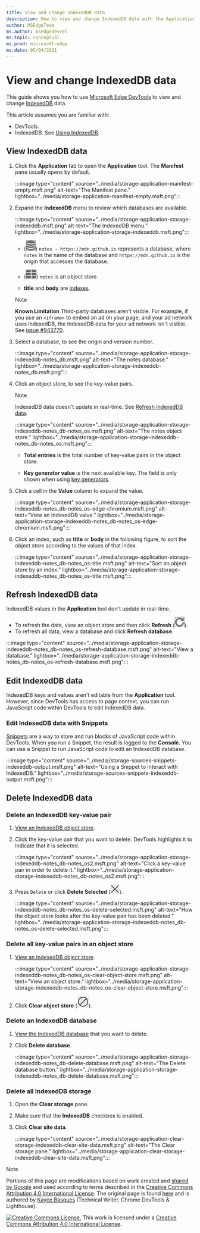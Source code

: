 ```yaml
---
title: View and change IndexedDB data
description: How to view and change IndexedDB data with the Application panel and Snippets.
author: MSEdgeTeam
ms.author: msedgedevrel
ms.topic: conceptual
ms.prod: microsoft-edge
ms.date: 05/04/2021
---
```

<!-- Copyright Kayce Basques

   Licensed under the Apache License, Version 2.0 (the "License");
   you may not use this file except in compliance with the License.
   You may obtain a copy of the License at

       https://www.apache.org/licenses/LICENSE-2.0

   Unless required by applicable law or agreed to in writing, software
   distributed under the License is distributed on an "AS IS" BASIS,
   WITHOUT WARRANTIES OR CONDITIONS OF ANY KIND, either express or implied.
   See the License for the specific language governing permissions and
   limitations under the License.  -->
# View and change IndexedDB data

This guide shows you how to use [Microsoft Edge DevTools](../../devtools-guide-chromium/index.md) to view and change [IndexedDB](https://developer.mozilla.org/docs/Web/API/IndexedDB_API) data.

This article assumes you are familiar with:

*  DevTools.
*  IndexedDB.  See [Using IndexedDB](https://developer.mozilla.org/docs/Web/API/IndexedDB_API/Using_IndexedDB).


<!-- ====================================================================== -->
## View IndexedDB data

1. Click the **Application** tab to open the **Application** tool.  The **Manifest** pane usually opens by default.

   :::image type="content" source="../media/storage-application-manifest-empty.msft.png" alt-text="The Manifest pane." lightbox="../media/storage-application-manifest-empty.msft.png":::

1. Expand the **IndexedDB** menu to review which databases are available.

   :::image type="content" source="../media/storage-application-storage-indexeddb.msft.png" alt-text="The IndexedDB menu." lightbox="../media/storage-application-storage-indexeddb.msft.png":::

   * (![Database icon.](../media/database-icon.msft.png)) `notes - https://mdn.github.io` represents a database, where `notes` is the name of the database and `https://mdn.github.io` is the origin that accesses the database.

   * (![Object Store icon.](../media/object-store-icon.msft.png)) `notes` is an object store.

   *  **title** and **body** are [indexes](https://developer.mozilla.org/docs/Web/API/IndexedDB_API/Using_IndexedDB#Using_an_index).

   > [!NOTE]
   > **Known Limitation**  Third-party databases aren't visible.  For example, if you use an `<iframe>` to embed an ad on your page, and your ad network uses IndexedDB, the IndexedDB data for your ad network isn't visible.  See [issue #943770](https://crbug.com/943770).

1. Select a database, to see the origin and version number.

   :::image type="content" source="../media/storage-application-storage-indexeddb-notes_db.msft.png" alt-text="The notes database." lightbox="../media/storage-application-storage-indexeddb-notes_db.msft.png":::

1. Click an object store, to see the key-value pairs.

   > [!NOTE]
   > IndexedDB data doesn't update in real-time.  See [Refresh IndexedDB data](#refresh-indexeddb-data).

   :::image type="content" source="../media/storage-application-storage-indexeddb-notes_db-notes_os.msft.png" alt-text="The notes object store." lightbox="../media/storage-application-storage-indexeddb-notes_db-notes_os.msft.png":::

   *  **Total entries** is the total number of key-value pairs in the object store.

   *  **Key generator value** is the next available key.  The field is only shown when using [key generators](https://developer.mozilla.org/docs/Web/API/IndexedDB_API/Basic_Concepts_Behind_IndexedDB#gloss_keygenerator).

1. Click a cell in the **Value** column to expand the value.

   :::image type="content" source="../media/storage-application-storage-indexeddb-notes_db-notes_os-edge-chromium.msft.png" alt-text="View an IndexedDB value." lightbox="../media/storage-application-storage-indexeddb-notes_db-notes_os-edge-chromium.msft.png":::

1. Click an index, such as **title** or **body** in the following figure, to sort the object store according to the values of that index.

   :::image type="content" source="../media/storage-application-storage-indexeddb-notes_db-notes_os-title.msft.png" alt-text="Sort an object store by an index." lightbox="../media/storage-application-storage-indexeddb-notes_db-notes_os-title.msft.png":::


<!-- ====================================================================== -->
## Refresh IndexedDB data

IndexedDB values in the **Application** tool don't update in real-time.

*  To refresh the data, view an object store and then click **Refresh** (![Refresh.](../media/reload-icon.msft.png)).
*  To refresh all data, view a database and click **Refresh database**.

:::image type="content" source="../media/storage-application-storage-indexeddb-notes_db-notes_os-refresh-database.msft.png" alt-text="View a database." lightbox="../media/storage-application-storage-indexeddb-notes_db-notes_os-refresh-database.msft.png":::


<!-- ====================================================================== -->
## Edit IndexedDB data

IndexedDB keys and values aren't editable from the **Application** tool.  However, since DevTools has access to page context, you can run JavaScript code within DevTools to edit IndexedDB data.

### Edit IndexedDB data with Snippets

[Snippets](../javascript/snippets.md) are a way to store and run blocks of JavaScript code within DevTools.  When you run a Snippet, the result is logged to the **Console**.  You can use a Snippet to run JavaScript code to edit an IndexedDB database.

:::image type="content" source="../media/storage-sources-snippets-indexeddb-output.msft.png" alt-text="Using a Snippet to interact with IndexedDB." lightbox="../media/storage-sources-snippets-indexeddb-output.msft.png":::


<!-- ====================================================================== -->
## Delete IndexedDB data

### Delete an IndexedDB key-value pair

1. [View an IndexedDB object store](#view-indexeddb-data).

1. Click the key-value pair that you want to delete.  DevTools highlights it to indicate that it is selected.

   :::image type="content" source="../media/storage-application-storage-indexeddb-notes_db-notes_os2.msft.png" alt-text="Click a key-value pair in order to delete it." lightbox="../media/storage-application-storage-indexeddb-notes_db-notes_os2.msft.png":::

1. Press `Delete` or click **Delete Selected** (![Delete Selected.](../media/delete-icon.msft.png)).

   :::image type="content" source="../media/storage-application-storage-indexeddb-notes_db-notes_os-delete-selected.msft.png" alt-text="How the object store looks after the key-value pair has been deleted." lightbox="../media/storage-application-storage-indexeddb-notes_db-notes_os-delete-selected.msft.png":::

### Delete all key-value pairs in an object store

1. [View an IndexedDB object store](#view-indexeddb-data).

   :::image type="content" source="../media/storage-application-storage-indexeddb-notes_db-notes_os-clear-object-store.msft.png" alt-text="View an object store." lightbox="../media/storage-application-storage-indexeddb-notes_db-notes_os-clear-object-store.msft.png":::

1. Click **Clear object store** (![Clear object store.](../media/clear-icon.msft.png)).

### Delete an IndexedDB database

1. [View the IndexedDB database](#view-indexeddb-data) that you want to delete.

1. Click **Delete database**.

   :::image type="content" source="../media/storage-application-storage-indexeddb-notes_db-delete-database.msft.png" alt-text="The Delete database button." lightbox="../media/storage-application-storage-indexeddb-notes_db-delete-database.msft.png":::

### Delete all IndexedDB storage

1. Open the **Clear storage** pane.

1. Make sure that the **IndexedDB** checkbox is enabled.

1. Click **Clear site data**.

   :::image type="content" source="../media/storage-application-clear-storage-indexeddb-clear-site-data.msft.png" alt-text="The Clear storage pane." lightbox="../media/storage-application-clear-storage-indexeddb-clear-site-data.msft.png":::


<!-- ====================================================================== -->
> [!NOTE]
> Portions of this page are modifications based on work created and [shared by Google](https://developers.google.com/terms/site-policies) and used according to terms described in the [Creative Commons Attribution 4.0 International License](https://creativecommons.org/licenses/by/4.0).
> The original page is found [here](https://developers.google.com/web/tools/chrome-devtools/storage/indexeddb) and is authored by [Kayce Basques](https://developers.google.com/web/resources/contributors#kayce-basques) (Technical Writer, Chrome DevTools \& Lighthouse).

[![Creative Commons License.](https://i.creativecommons.org/l/by/4.0/88x31.png)](https://creativecommons.org/licenses/by/4.0)
This work is licensed under a [Creative Commons Attribution 4.0 International License](https://creativecommons.org/licenses/by/4.0).
